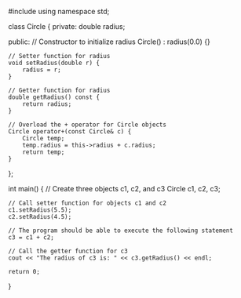 #include <iostream>
using namespace std;

class Circle {
private:
    double radius;

public:
    // Constructor to initialize radius
    Circle() : radius(0.0) {}

    // Setter function for radius
    void setRadius(double r) {
        radius = r;
    }

    // Getter function for radius
    double getRadius() const {
        return radius;
    }

    // Overload the + operator for Circle objects
    Circle operator+(const Circle& c) {
        Circle temp;
        temp.radius = this->radius + c.radius;
        return temp;
    }
};

int main() {
    // Create three objects c1, c2, and c3
    Circle c1, c2, c3;

    // Call setter function for objects c1 and c2
    c1.setRadius(5.5);
    c2.setRadius(4.5);

    // The program should be able to execute the following statement
    c3 = c1 + c2;

    // Call the getter function for c3
    cout << "The radius of c3 is: " << c3.getRadius() << endl;

    return 0;
}
